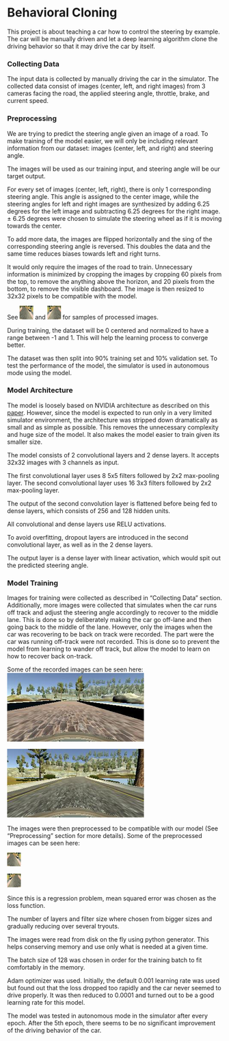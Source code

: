 # Behavioral Cloning

This project is about teaching a car how to control the steering by example. The car will be manually driven and let a deep learning algorithm clone the driving behavior so that it may drive the car by itself.


### Collecting Data

The input data is collected by manually driving the car in the simulator.  The collected data consist of images (center, left, and right images) from 3 cameras facing the road, the applied steering angle, throttle, brake, and current speed.


### Preprocessing

We are trying to predict the steering angle given an image of a road. To make training of the model easier, we will only be including relevant information from our dataset: images (center, left, and right) and steering angle.

The images will be used as our training input, and steering angle will be our target output.

For every set of images (center, left, right), there is only 1 corresponding steering angle. This angle is assigned to the center image, while the steering angles for left and right images are synthesized by adding 6.25 degrees for the left image and subtracting 6.25 degrees for the right image. ± 6.25 degrees were chosen to simulate the steering wheel as if it is moving towards the center.

To add more data, the images are flipped horizontally and the sing of the corresponding steering angle is reversed. This doubles the data and the same time reduces biases towards left and right turns.

It would only require the images of the road to train. Unnecessary information is minimized by cropping the images by cropping 60 pixels from the top, to remove the anything above the horizon, and 20 pixels from the bottom, to remove the visible dashboard. The image is then resized to 32x32 pixels to be compatible with the model.

See ![img_22.jpg](https://github.com/elbernante/behavioral-cloning/blob/master/images/img_22.jpg "Sample Preprocessed Image 1") and ![img_23.jpg](https://github.com/elbernante/behavioral-cloning/blob/master/images/img_23.jpg "Sample Preprocessed Image 2") for samples of processed images.

During training, the dataset will be 0 centered and normalized to have a range between -1 and 1. This will help the learning process to converge better.

The dataset was then split into 90% training set and 10% validation set. To test the performance of the model, the simulator is used in autonomous mode using the model.


### Model Architecture


The model is loosely based on NVIDIA architecture as described on this [paper](http://images.nvidia.com/content/tegra/automotive/images/2016/solutions/pdf/end-to-end-dl-using-px.pdf). However, since the model is expected to run only in a very limited simulator environment, the architecture was stripped down dramatically as small and as simple as possible. This removes the unnecessary complexity and huge size of the model. It also makes the model easier to train given its smaller size.

The model consists of 2 convolutional layers and 2 dense layers. It accepts 32x32 images with 3 channels as input.

The first convolutional layer uses 8 5x5 filters followed by 2x2 max-pooling layer.
The second convolutional layer uses 16 3x3 filters followed by 2x2 max-pooling layer.

The output of the second convolution layer is flattened before being fed to dense layers, which consists of 256 and 128 hidden units. 

All convolutional and dense layers use RELU activations.

To avoid overfitting, dropout layers are introduced in the second convolutional layer, as well as in the 2 dense layers.

The output layer is a dense layer with linear activation, which would spit out the predicted steering angle.


### Model Training

Images for training were collected as described in “Collecting Data” section. Additionally, more images were collected that simulates when the car runs off track and adjust the steering angle accordingly to recover to the middle lane. This is done so by deliberately making the car go off-lane and then going back to the middle of the lane. However, only the images when the car was recovering to be back on track were recorded. The part were the car was running off-track were not recorded. This is done so to prevent the model from learning to wander off track, but allow the model to learn on how to recover back on-track.

Some of the recorded images can be seen here:
![center_2016_12_01_13_32_52_350.jpg](https://github.com/elbernante/behavioral-cloning/blob/master/images/center_2016_12_01_13_32_52_350.jpg "Sample Image 1")

![center_2016_12_01_13_34_20_804.jpg](https://github.com/elbernante/behavioral-cloning/blob/master/images/center_2016_12_01_13_34_20_804.jpg "Sample Image 2")

The images were then preprocessed to be compatible with our model (See “Preprocessing” section for more details). Some of the preprocessed images can be seen here:

![img_22.jpg](https://github.com/elbernante/behavioral-cloning/blob/master/images/img_22.jpg "Sample Preprocessed Image 1")

![img_23.jpg](https://github.com/elbernante/behavioral-cloning/blob/master/images/img_23.jpg "Sample Preprocessed Image 2")


Since this is a regression problem, mean squared error was chosen as the loss function.

The number of layers and filter size where chosen from bigger sizes and gradually reducing over several tryouts.

The images were read from disk on the fly using python generator. This helps conserving memory and use only what is needed at a given time.

The batch size of 128 was chosen in order for the training batch to fit comfortably in the memory.

Adam optimizer was used. Initially, the default 0.001 learning rate was used but found out that the loss dropped too rapidly and the car never seemed to drive properly. It was then reduced to 0.0001 and turned out to be a good learning rate for this model.

The model was tested in autonomous mode in the simulator after every epoch. After the 5th epoch, there seems to be no significant improvement of the driving behavior of the car.
